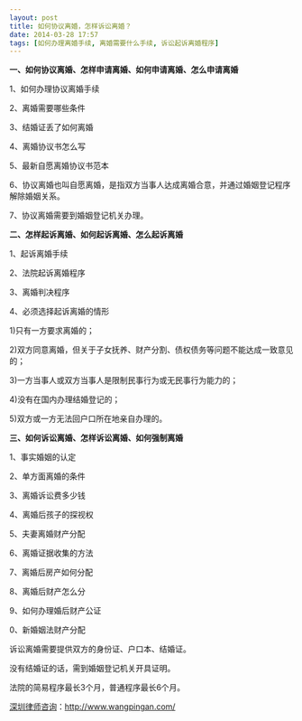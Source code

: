 ```yaml
---
layout: post
title: 如何协议离婚，怎样诉讼离婚？
date: 2014-03-28 17:57
tags: [如何办理离婚手续, 离婚需要什么手续, 诉讼起诉离婚程序]
---
```

<strong>一、如何协议离婚、怎样申请离婚、如何申请离婚、怎么申请离婚</strong>

1、如何办理协议离婚手续

2、离婚需要哪些条件

3、结婚证丢了如何离婚

4、离婚协议书怎么写

5、最新自愿离婚协议书范本

6、协议离婚也叫自愿离婚，是指双方当事人达成离婚合意，并通过婚姻登记程序解除婚姻关系。

7、协议离婚需要到婚姻登记机关办理。

<strong>二、怎样起诉离婚、如何起诉离婚、怎么起诉离婚</strong>

1、起诉离婚手续

2、法院起诉离婚程序

3、离婚判决程序

4、必须选择起诉离婚的情形

1)只有一方要求离婚的；

2)双方同意离婚，但关于子女抚养、财产分割、债权债务等问题不能达成一致意见的；

3)一方当事人或双方当事人是限制民事行为或无民事行为能力的；

4)没有在国内办理结婚登记的；

5)双方或一方无法回户口所在地亲自办理的。

<strong>三、如何诉讼离婚、怎样诉讼离婚、如何强制离婚</strong>

1、事实婚姻的认定

2、单方面离婚的条件

3、离婚诉讼费多少钱

4、离婚后孩子的探视权

5、夫妻离婚财产分配

6、离婚证据收集的方法

7、离婚后房产如何分配

8、离婚后财产怎么分

9、如何办理婚后财产公证

0、新婚姻法财产分配

诉讼离婚需要提供双方的身份证、户口本、结婚证。

没有结婚证的话，需到婚姻登记机关开具证明。

法院的简易程序最长3个月，普通程序最长6个月。

<a href="http://www.wangpingan.com/">深圳律师咨询</a>：<a href="http://www.wangpingan.com/">http://www.wangpingan.com/</a>

